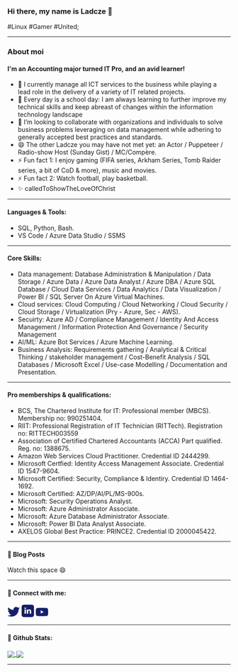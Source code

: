 ### Hi there, my name is Ladcze 👋
#Linux #Gamer #United;

--------------------------------------------------------------------------------------------------------

### About moi
#### I'm an Accounting major turned IT Pro, and an avid learner!

- 🔭 I currently manage all ICT services to the business while playing a lead role in the delivery of a variety of IT related projects.
- 🌱 Every day is a school day: I am always learning to further improve my technical skills and keep abreast of changes within the information technology landscape <!-- Check https://www.indeed.com/career-advice/career-development/keeping-up-with-technology -->
- 👯 I’m looking to collaborate with organizations and individuals to solve business problems leveraging on data management while adhering to generally accepted best         practices and standards. 
- 😄 The other Ladcze you may have not met yet: an Actor / Puppeteer / Radio-show Host (Sunday Gist) / MC/Compère. 
- ⚡ Fun fact 1: I enjoy gaming (FIFA series, Arkham Series, Tomb Raider series, a bit of CoD & more), music and movies. 
- ⚡ Fun fact 2: Watch football, play basketball. 
- ✨ calledToShowTheLoveOfChrist

--------------------------------------------------------------------------------------------------------

#### Languages & Tools: 
- SQL, Python, Bash. 
- VS Code / Azure Data Studio / SSMS

--------------------------------------------------------------------------------------------------------

#### Core Skills: 
- Data management: Database Administration & Manipulation / Data Storage / Azure Data / Azure Data Analyst / Azure DBA / Azure SQL Database / 
  Cloud Data Services / Data Analytics / Data Visualization / Power BI / SQL Server On Azure Virtual Machines.
- Cloud services:  Cloud Computing / Cloud Networking / Cloud Security / Cloud Storage / Virtualization (Pry - Azure, Sec - AWS).
- Secuirty: Azure AD / Compliance Management / Identity And Access Management / Information Protection And Governance / Security Management
- AI/ML: Azure Bot Services / Azure Machine Learning.
- Business Analysis: Requirements gathering / Analytical & Critical Thinking / stakeholder management / Cost-Benefit Analysis / SQL Databases / Microsoft Excel / Use-case Modelling / Documentation and Presentation.

--------------------------------------------------------------------------------------------------------

#### Pro memberships & qualifications: 
- BCS, The Chartered Institute for IT: Professional member (MBCS). Membership no: 990251404.
- RIIT: Professional Registration of IT Technician (RITTech). Registration no: RITTECH003559
- Association of Certified Chartered Accountants (ACCA) Part qualified. Reg. no: 1388675. 
- Amazon Web Services Cloud Practitioner. Credential ID 2444299.
- Microsoft Certfied: Identity Access Management Associate. Credential ID 1547-9604.
- Microsoft Certified: Security, Compliance & Identiry. Credential ID 1464-1692.
- Microsoft Certified: AZ/DP/AI/PL/MS-900s.
- Microsoft: Security Operations Analyst.
- Microsoft: Azure Administrator Associate. 
- Microsoft: Azure Database Administrator Associate. 
- Microsoft: Power BI Data Analyst Associate. 
- AXELOS Global Best Practice: PRINCE2. Credential ID 2000045422.

--------------------------------------------------------------------------------------------------------

#### 📕 Blog Posts
Watch this space 😄

--------------------------------------------------------------------------------------------------------

#### 💬 Connect with me:
<!-- 
[Twitter logo]@orimsway2cool
https://twitter.com/orimsway2cool | https://uk.linkedin.com/
@orimsway2cool 
-->

![](twitter_icon.png)         ![](linkedin_icon.png)          ![](youtube_icon.png)

<!--
[<img align="left" alt="orimsway2cool | Twitter" width="22px" src="https://cdn.jsdelivr.net/npm/simple-icons@v3/icons/twitter.svg" />][twitter]
[<img align="left" alt="ladecze | LinkedIn" width="22px" src="https://cdn.jsdelivr.net/npm/simple-icons@v3/icons/linkedin.svg" />][linkedin]
-->

--------------------------------------------------------------------------------------------------------

#### 👯 Github Stats:

<a href="https://github.com/Ladcze/github-readme-stats">
  <img align="center" src="https://github-readme-stats.vercel.app/api?username=Ladcze&count_private=true&show_icons=true&theme=gruvbox" />
</a>  

<!--#Widget to show most used programming language# -->
<a href="https://github.com/Ladcze/github-readme-stats">
  <img align="center" src="https://github-readme-stats.vercel.app/api/top-langs/?username=Ladcze&layout=compact" />
</a>

<!-- 
[![Ladcze's GitHub stats](https://github-readme-stats.vercel.app/api?username=ladcze)](https://github.com/ladcze/github-readme-stats)
-->  

--------------------------------------------------------------------------------------------------------

<!--
**Ladcze/Ladcze** is a ✨ _special_ ✨ repository because its `README.md` (this file) appears on your GitHub profile.
Here are some ideas to get you started:
- 🔭 I’m currently working on ...
- 🌱 I’m currently learning ...
- 👯 I’m looking to collaborate on ...
- 🤔 I’m looking for help with ...
- 💬 Ask me about ...
- 📫 How to reach me: ...
- 😄 Pronouns: ...
- ⚡ Fun fact: ...
-->
